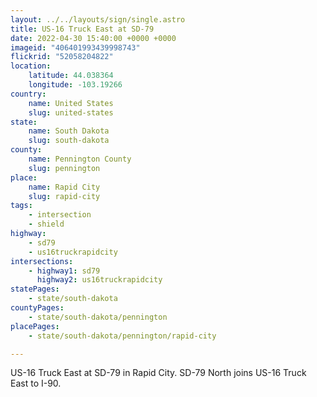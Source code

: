 ```yaml
---
layout: ../../layouts/sign/single.astro
title: US-16 Truck East at SD-79
date: 2022-04-30 15:40:00 +0000 +0000
imageid: "406401993439998743"
flickrid: "52058204822"
location:
    latitude: 44.038364
    longitude: -103.19266
country:
    name: United States
    slug: united-states
state:
    name: South Dakota
    slug: south-dakota
county:
    name: Pennington County
    slug: pennington
place:
    name: Rapid City
    slug: rapid-city
tags:
    - intersection
    - shield
highway:
    - sd79
    - us16truckrapidcity
intersections:
    - highway1: sd79
      highway2: us16truckrapidcity
statePages:
    - state/south-dakota
countyPages:
    - state/south-dakota/pennington
placePages:
    - state/south-dakota/pennington/rapid-city

---
```

US-16 Truck East at SD-79 in Rapid City.  SD-79 North joins US-16 Truck East to I-90.